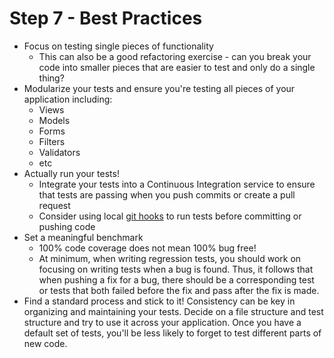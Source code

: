 # Step 7 - Best Practices

- Focus on testing single pieces of functionality
  - This can also be a good refactoring exercise - can you break your code into smaller pieces that
    are easier to test and only do a single thing?
- Modularize your tests and ensure you're testing all pieces of your application including:
  - Views
  - Models
  - Forms
  - Filters
  - Validators
  - etc
- Actually run your tests!
  - Integrate your tests into a Continuous Integration service to ensure that tests are passing
    when you push commits or create a pull request
  - Consider using local [git hooks](https://git-scm.com/book/en/v2/Customizing-Git-Git-Hooks) to
    run tests before committing or pushing code
- Set a meaningful benchmark
  - 100% code coverage does not mean 100% bug free!
  - At minimum, when writing regression tests, you should work on focusing on writing tests when a
    bug is found. Thus, it follows that when pushing a fix for a bug, there should be a
    corresponding test or tests that both failed before the fix and pass after the fix is made.
- Find a standard process and stick to it! Consistency can be key in organizing and maintaining
  your tests. Decide on a file structure and test structure and try to use it across your
  application. Once you have a default set of tests, you'll be less likely to forget to test
  different parts of new code.
